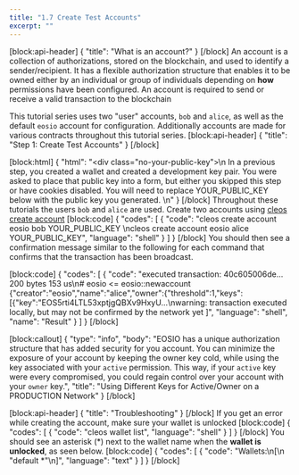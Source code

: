 ```yaml
---
title: "1.7 Create Test Accounts"
excerpt: ""
---
```

[block:api-header]
{
  "title": "What is an account?"
}
[/block]
An account is a collection of authorizations, stored on the blockchain, and used to identify a sender/recipient. It has a flexible authorization structure that enables it to be owned either by an individual or group of individuals depending on **how** permissions have been configured. An account is required to send or receive a valid transaction to the blockchain

This tutorial series uses two "user" accounts, `bob` and `alice`, as well as the default `eosio` account for configuration. Additionally accounts are made for various contracts throughout this tutorial series.
[block:api-header]
{
  "title": "Step 1: Create Test Accounts"
}
[/block]

[block:html]
{
  "html": "<div class=\"no-your-public-key\">\n  In a previous step, you created a wallet and created a development key pair. You were asked to place that public key into a form, but either you skipped this step or have cookies disabled. You will need to replace YOUR_PUBLIC_KEY below with the public key you generated. \n</div>"
}
[/block]
Throughout these tutorials the users `bob` and `alice` are used. Create two accounts using [cleos create account](https://developers.eos.io/eosio-cleos/reference#cleos-create-account)
[block:code]
{
  "codes": [
    {
      "code": "cleos create account eosio bob YOUR_PUBLIC_KEY \ncleos create account eosio alice YOUR_PUBLIC_KEY",
      "language": "shell"
    }
  ]
}
[/block]
You should then see a confirmation message similar to the following for each command that confirms that the transaction has been broadcast.

[block:code]
{
  "codes": [
    {
      "code": "executed transaction: 40c605006de...  200 bytes  153 us\n#         eosio <= eosio::newaccount            {\"creator\":\"eosio\",\"name\":\"alice\",\"owner\":{\"threshold\":1,\"keys\":[{\"key\":\"EOS5rti4LTL53xptjgQBXv9HxyU...\nwarning: transaction executed locally, but may not be confirmed by the network yet    ]",
      "language": "shell",
      "name": "Result"
    }
  ]
}
[/block]

[block:callout]
{
  "type": "info",
  "body": "EOSIO has a unique authorization structure that has added security for you account. You can minimize the exposure of your account by keeping the owner key cold, while using the key associated with your `active` permission. This way, if your `active` key were every compromised, you could regain control over your account with your `owner` key.",
  "title": "Using Different Keys for Active/Owner on a PRODUCTION Network"
}
[/block]

[block:api-header]
{
  "title": "Troubleshooting"
}
[/block]
If you get an error while creating the account, make sure your wallet is unlocked 
[block:code]
{
  "codes": [
    {
      "code": "cleos wallet list",
      "language": "shell"
    }
  ]
}
[/block]
You should see an asterisk (*) next to the wallet name when the **wallet is unlocked**, as seen below.
[block:code]
{
  "codes": [
    {
      "code": "Wallets:\n[\n  \"default *\"\n]",
      "language": "text"
    }
  ]
}
[/block]